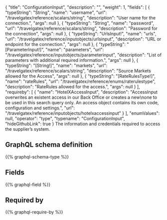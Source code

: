 {
  "title": "ConfigurationInput",
  "description": "",
  "weight": 1,
  "fields": [
    {
      "typeString": "String",
      "name": "username",
      "url": "/travelgatex/reference/scalars/string",
      "description": "User name for the connection.",
      "args": null
    },
    {
      "typeString": "String",
      "name": "password",
      "url": "/travelgatex/reference/scalars/string",
      "description": "Password for the connection",
      "args": null
    },
    {
      "typeString": "UrlsInput!",
      "name": "urls",
      "url": "/travelgatex/reference/inputobjects/urlsinput",
      "description": "URL or endpoint for the connection.",
      "args": null
    },
    {
      "typeString": "[ParameterInput!]",
      "name": "parameters",
      "url": "/travelgatex/reference/inputobjects/parameterinput",
      "description": "List of parameters with additional required information.",
      "args": null
    },
    {
      "typeString": "[String!]",
      "name": "markets",
      "url": "/travelgatex/reference/scalars/string",
      "description": "Source Markets allowed for the Access",
      "args": null
    },
    {
      "typeString": "[RateRulesType!]",
      "name": "rateRules",
      "url": "/travelgatex/reference/enums/raterulestype",
      "description": "RateRules allowed for the access.",
      "args": null
    }
  ],
  "requireby": [
    {
      "name": "HotelXAccessInput",
      "description": "AccessInput overwrites an existent access in our Back Office or creates a new\none to be used in this search query only. An access object contains its own code, configuration and settings.",
      "url": "/travelgatex/reference/inputobjects/hotelxaccessinput"
    }
  ],
  "enumValues": null,
  "operator": "type",
  "typename": "ConfigurationInput",
  "hideGithubLink": true
}
The information and credentials required to access the supplier’s system.
## GraphQL schema definition

{{% graphql-schema-type %}}

## Fields

{{% graphql-field %}}

## Required by

{{% graphql-require-by %}}
